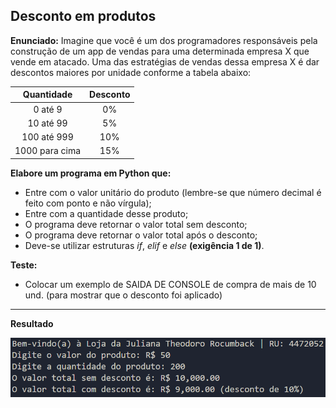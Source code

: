 ## Desconto em produtos

**Enunciado:** Imagine que você é um dos programadores responsáveis pela construção de um app de vendas para uma determinada empresa X que vende em atacado. Uma das estratégias de vendas dessa empresa X é dar descontos maiores por unidade conforme a tabela abaixo:

|    Quantidade    |  Desconto  |
|:----------------:|:----------:|      
|     0 até 9      |     0%     | 
|    10 até 99     |     5%     |  
|   100 até 999    |    10%     |  
|  1000 para cima  |    15%     |  

**Elabore um programa em Python que:**

* Entre com o valor unitário do produto (lembre-se que número decimal é feito com ponto e não vírgula);  
* Entre com a quantidade desse produto;  
* O programa deve retornar o valor total sem desconto;  
* O programa deve retornar o valor total após o desconto;  
* Deve-se utilizar estruturas *if*, *elif* e *else* **(exigência 1 de 1)**.

**Teste:** 

* Colocar um exemplo de SAIDA DE CONSOLE de compra de mais de 10 und. (para mostrar que o desconto foi aplicado)

---

**Resultado**

![imagem](image.png)